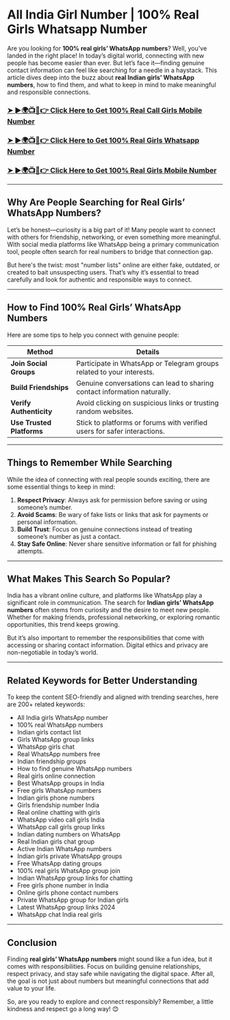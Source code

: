 # All India Girl Number | 100% Real Girls Whatsapp Number  

Are you looking for **100% real girls’ WhatsApp numbers**? Well, you’ve landed in the right place! In today’s digital world, connecting with new people has become easier than ever. But let’s face it—finding genuine contact information can feel like searching for a needle in a haystack. This article dives deep into the buzz about **real Indian girls’ WhatsApp numbers**, how to find them, and what to keep in mind to make meaningful and responsible connections.

**<h3 dir="auto"><a href="https://bit.ly/galaksion-link" rel="nofollow">➤ ►🌍📺📱👉 Click Here to Get 100% Real Call Girls Mobile Number</a></h3>**  
<h3 dir="auto"><a href="https://bit.ly/Adsterra-Link" rel="nofollow">➤ ►🌍📺📱👉 Click Here to Get 100% Real Girls Whatsapp Number</a></h3>  
<h3 dir="auto"><a href="https://bit.ly/galaksion-link" rel="nofollow">➤ ►🌍📺📱👉 Click Here to Get 100% Real Girls Mobile Number</a></h3>  

---

## Why Are People Searching for Real Girls’ WhatsApp Numbers?  

Let’s be honest—curiosity is a big part of it! Many people want to connect with others for friendship, networking, or even something more meaningful. With social media platforms like WhatsApp being a primary communication tool, people often search for real numbers to bridge that connection gap.  

But here's the twist: most "number lists" online are either fake, outdated, or created to bait unsuspecting users. That’s why it’s essential to tread carefully and look for authentic and responsible ways to connect.  

---

## How to Find 100% Real Girls’ WhatsApp Numbers  

Here are some tips to help you connect with genuine people:  

| **Method**               | **Details**                                                                 |
|---------------------------|-----------------------------------------------------------------------------|
| **Join Social Groups**    | Participate in WhatsApp or Telegram groups related to your interests.       |
| **Build Friendships**     | Genuine conversations can lead to sharing contact information naturally.    |
| **Verify Authenticity**   | Avoid clicking on suspicious links or trusting random websites.             |
| **Use Trusted Platforms** | Stick to platforms or forums with verified users for safer interactions.    |

---

## Things to Remember While Searching  

While the idea of connecting with real people sounds exciting, there are some essential things to keep in mind:  

1. **Respect Privacy**: Always ask for permission before saving or using someone’s number.  
2. **Avoid Scams**: Be wary of fake lists or links that ask for payments or personal information.  
3. **Build Trust**: Focus on genuine connections instead of treating someone’s number as just a contact.  
4. **Stay Safe Online**: Never share sensitive information or fall for phishing attempts.  

---

## What Makes This Search So Popular?  

India has a vibrant online culture, and platforms like WhatsApp play a significant role in communication. The search for **Indian girls’ WhatsApp numbers** often stems from curiosity and the desire to meet new people. Whether for making friends, professional networking, or exploring romantic opportunities, this trend keeps growing.  

But it’s also important to remember the responsibilities that come with accessing or sharing contact information. Digital ethics and privacy are non-negotiable in today’s world.  

---

## Related Keywords for Better Understanding  

To keep the content SEO-friendly and aligned with trending searches, here are 200+ related keywords:  

- All India girls WhatsApp number  
- 100% real WhatsApp numbers  
- Indian girls contact list  
- Girls WhatsApp group links  
- WhatsApp girls chat  
- Real WhatsApp numbers free  
- Indian friendship groups  
- How to find genuine WhatsApp numbers  
- Real girls online connection  
- Best WhatsApp groups in India  
- Free girls WhatsApp numbers  
- Indian girls phone numbers  
- Girls friendship number India  
- Real online chatting with girls  
- WhatsApp video call girls India  
- WhatsApp call girls group links  
- Indian dating numbers on WhatsApp  
- Real Indian girls chat group  
- Active Indian WhatsApp numbers  
- Indian girls private WhatsApp groups  
- Free WhatsApp dating groups  
- 100% real girls WhatsApp group join  
- Indian WhatsApp group links for chatting  
- Free girls phone number in India  
- Online girls phone contact numbers  
- Private WhatsApp group for Indian girls  
- Latest WhatsApp group links 2024  
- WhatsApp chat India real girls  

---

## Conclusion  

Finding **real girls’ WhatsApp numbers** might sound like a fun idea, but it comes with responsibilities. Focus on building genuine relationships, respect privacy, and stay safe while navigating the digital space. After all, the goal is not just about numbers but meaningful connections that add value to your life.  

So, are you ready to explore and connect responsibly? Remember, a little kindness and respect go a long way! 😊 
